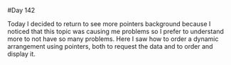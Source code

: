 #Day 142

Today I decided to return to see more pointers background because I noticed that this topic was causing me problems so I prefer to understand more to not have so many problems.
Here I saw how to order a dynamic arrangement using pointers, both to request the data and to order and display it.